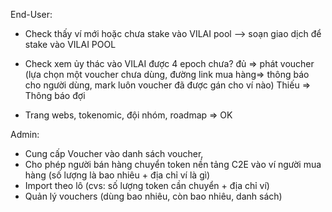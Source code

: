 End-User:

-   Check thấy ví mới hoặc chưa stake vào VILAI pool --> soạn giao dịch để stake vào VILAI POOL
-   Check xem ủy thác vào VILAI được 4 epoch chưa? đủ => phát voucher (lựa chọn một voucher chưa dùng, đường link mua hàng=> thông báo cho người dùng, mark luôn voucher đã được gán cho ví nào)
    Thiếu => Thông báo đợi

-   Trang webs, tokenomic, đội nhóm, roadmap => OK

Admin:

-   Cung cấp Voucher vào danh sách voucher,
-   Cho phép người bán hàng chuyển token nền tảng C2E vào ví người mua hàng (số lượng là bao nhiêu + địa chỉ ví là gì)
-   Import theo lô (cvs: số lượng token cần chuyển + địa chỉ ví)
-   Quản lý vouchers (dùng bao nhiêu, còn bao nhiêu, danh sách)
